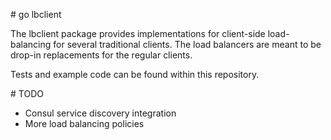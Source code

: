 # go lbclient

The lbclient package provides implementations for client-side load-balancing for several traditional clients.
The load balancers are meant to be drop-in replacements for the regular clients.

Tests and example code can be found within this repository.

# TODO 

* Consul service discovery integration
* More load balancing policies
